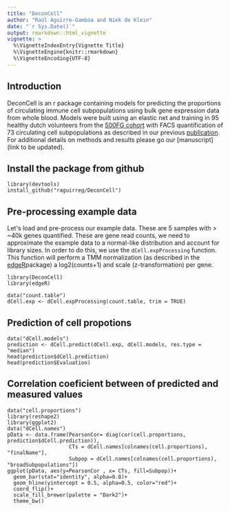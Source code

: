 ```yaml
---
title: "DeconCell"
author: "Raúl Aguirre-Gamboa and Niek de Klein"
date: "`r Sys.Date()`"
output: rmarkdown::html_vignette
vignette: >
  %\VignetteIndexEntry{Vignette Title}
  %\VignetteEngine{knitr::rmarkdown}
  %\VignetteEncoding{UTF-8}
---
```


## Introduction 
DeconCell is an r package containing models for predicting the proportions of circulating immune cell subpopulations using bulk gene expression data from  whole blood. Models were built using an elastic net and training in 95 healthy dutch volunteers from the [500FG cohort](http://www.humanfunctionalgenomics.org/site/?page_id=82) with FACS quantification of 73 circulating cell subpopulations as described in our previous [publication](http://www.cell.com/cell-reports/fulltext/S2211-1247(16)31473-5). 
For additional details on methods and results please go our [manuscript](link to be updated). 


## Install the package from github

```{r}
library(devtools)
install_github("raguirreg/DeconCell")
```


## Pre-processing example data
Let's load and pre-process our example data. These are 5 samples with > ~40k genes quantified. These are gene read counts, we need to approximate the example data to a normal-like distribution and account for library sizes. In order to do this, we use the `dCell.expProcessing` function. This function will perform a TMM normalization (as described in the [edgeR](http://bioconductor.org/packages/release/bioc/html/edgeR.html)package) a log2(counts+1) and scale (z-transformation) per gene.

```{r}
library(DeconCell)
library(edgeR)

data("count.table")
dCell.exp <- dCell.expProcessing(count.table, trim = TRUE)
```

## Prediction of cell propotions

```{r}
data("dCell.models")
prediction <- dCell.predict(dCell.exp, dCell.models, res.type = "median")
head(prediction$dCell.prediction)
head(prediction$Evaluation)
```

## Correlation coeficient between of predicted and measured values
```{r}
data("cell.proportions")
library(reshape2)
library(ggplot2)
data("dCell.names")
pData <- data.frame(PearsonCor= diag(cor(cell.proportions, prediction$dCell.prediction)), 
                    CTs = dCell.names[colnames(cell.proportions), "finalName"], 
                    Subpop = dCell.names[colnames(cell.proportions), "broadSubpopulations"])
ggplot(pData, aes(y=PearsonCor , x= CTs, fill=Subpop))+
  geom_bar(stat="identity", alpha=0.8)+
  geom_hline(yintercept = 0.5, alpha=0.5, color="red")+
  coord_flip()+
  scale_fill_brewer(palette = "Dark2")+
  theme_bw()
  
```

